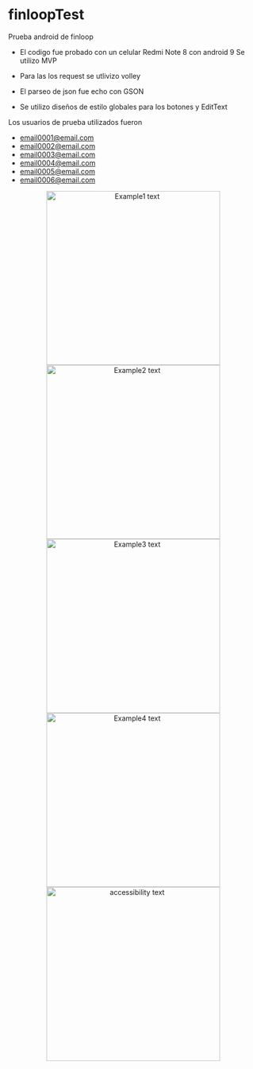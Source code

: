 # finloopTest
Prueba android de finloop
* El codigo fue probado con un celular Redmi Note 8 con android 9
Se utilizo MVP

* Para las los request se utlivizo volley

* El parseo de json fue echo con GSON

* Se utilizo diseños de estilo globales para los botones y EditText

Los usuarios de prueba utilizados fueron

* email0001@email.com
* email0002@email.com
* email0003@email.com
* email0004@email.com
* email0005@email.com
* email0006@email.com

<p align="center">
  <img src="https://github.com/ljesusr/finloopTest/blob/master/device-2020-06-17-172612.png" width="350" title="Example1 text">
  <img src="https://github.com/ljesusr/finloopTest/blob/master/device-2020-06-17-172731.png" width="350" title="Example2 text">
  <img src="https://github.com/ljesusr/finloopTest/blob/master/device-2020-06-17-172751.png" width="350" title="Example3 text">
  <img src="https://github.com/ljesusr/finloopTest/blob/master/device-2020-06-17-172800.png" width="350" title="Example4 text">
  <img src="https://github.com/ljesusr/finloopTest/blob/master/device-2020-06-17-172632.png" width="350" alt="accessibility text">
</p>
